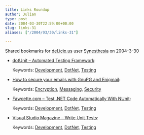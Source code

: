 ```yaml
---
title: Links Roundup
author: Julian
type: post
date: 2004-03-30T22:59:00+00:00
slug: links-31 
aliases: ["/2004/03/30/links-31"]

---
```

Shared bookmarks for [del.icio.us][1] user  [Synesthesia][2] on 2004-3-30

  * [dotUnit &#8211; Automated Testing Framework][3]:
   
    Keywords: [Development][4], [DotNet][5], [Testing][6]
  * [How to secure your emails with GnuPG and Enigmail][7]:
   
    Keywords: [Encryption][8], [Messaging][9], [Security][10]
  * [Fawcette.com &#8211; Test .NET Code Automatically With NUnit][11]:
   
    Keywords: [Development][4], [DotNet][5], [Testing][6]
  * [Visual Studio Magazine &#8211; Write Unit Tests][12]:
   
    Keywords: [Development][4], [DotNet][5], [Testing][6]

 [1]: https://del.icio.us/
 [2]: https://del.icio.us/synesthesia
 [3]: https://dotunit.sourceforge.net/ "https://dotunit.sourceforge.net/"
 [4]: https://del.icio.us/synesthesia/Development
 [5]: https://del.icio.us/synesthesia/DotNet
 [6]: https://del.icio.us/synesthesia/Testing
 [7]: https://dudu.dyn.2-h.org/nist/gpg-enigmail-howto.php "https://dudu.dyn.2-h.org/nist/gpg-enigmail-howto.php"
 [8]: https://del.icio.us/synesthesia/Encryption
 [9]: https://del.icio.us/synesthesia/Messaging
 [10]: https://del.icio.us/synesthesia/Security
 [11]: https://www.fawcette.com/vsm/2002_07/online/csharp_bwagner_07_22_02/ "https://www.fawcette.com/vsm/2002_07/online/csharp_bwagner_07_22_02/"
 [12]: https://www.fawcette.com/vsm/2002_12/online/smith/ "https://www.fawcette.com/vsm/2002_12/online/smith/"